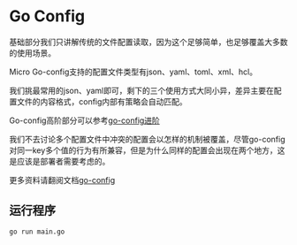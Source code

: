 # Go Config

基础部分我们只讲解传统的文件配置读取，因为这个足够简单，也足够覆盖大多数的使用场景。

Micro Go-config支持的配置文件类型有json、yaml、toml、xml、hcl。

我们挑最常用的json、yaml即可，剩下的三个使用方式大同小异，差异主要在配置文件的内容格式，config内部有策略会自动匹配。

Go-config高阶部分可以参考[go-config进阶][middle-micro-config]

我们不去讨论多个配置文件中冲突的配置会以怎样的机制被覆盖，尽管go-config对同一key多个值的行为有所兼容，但是为什么同样的配置会出现在两个地方，这是应该是部署者需要考虑的。

更多资料请翻阅文档[go-config][go-config]

## 运行程序

```bash
go run main.go
```

[go-config]: https://micro.mu/docs/cn/go-config.html
[middle-micro-config]: ../../middle-practices/micro-config
